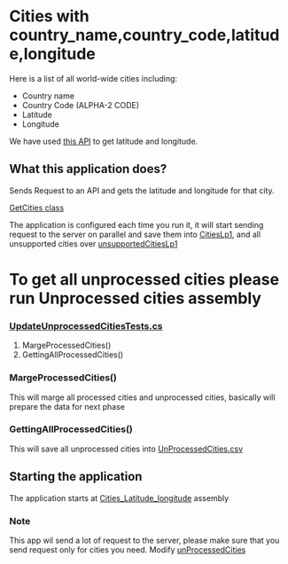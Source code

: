# Cities with country_name,country_code,latitude,longitude

Here is a list of all world-wide cities including:
- Country name
- Country Code (ALPHA-2 CODE)
- Latitude
- Longitude

We have used [this API](https://nominatim.openstreetmap.org/) to get 
latitude and longitude.

## What this application does?
Sends Request to an API and gets the latitude and longitude for that city. 

[GetCities class](Cities_Latitude_Longitude/GetCities.cs)

The application is configured each time you run it, it will start sending request to the server
on parallel and save them into [CitiesLp1](Cities_Latitude_Longitude/Source/Processed/citiesLp1.csv), 
and all unsupported cities over [unsupportedCitiesLp1](Cities_Latitude_Longitude/Source/Processed/UpsupportedCitiesLp1.csv)

# To get all unprocessed cities please run Unprocessed cities assembly
### [UpdateUnprocessedCitiesTests.cs](CitiesTest/Cities/UpdateUnprocessedCitiesTests.cs)
1. MargeProcessedCities()
2. GettingAllProcessedCities()


### MargeProcessedCities()
This will marge all processed cities and unprocessed cities, basically will prepare the data for next phase
### GettingAllProcessedCities()
This will save all unprocessed cities into [UnProcessedCities.csv](Cities_Latitude_Longitude/Source/Processed/UnProcessedCities.csv)

## Starting the application
The application starts at [Cities_Latitude_longitude](Cities_Latitude_Longitude/GetCities.cs) assembly


### Note
This app wil send a lot of request to the server, please make sure that you send request only for cities you need.
Modify [unProcessedCities](Cities_Latitude_Longitude/Source/Processed/UnProcessedCities.csv)